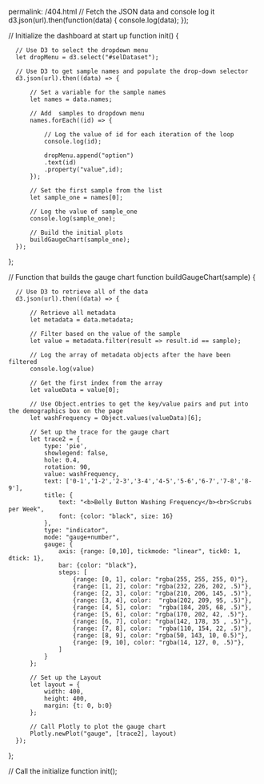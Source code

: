 permalink: /404.html
// Fetch the JSON data and console log it
d3.json(url).then(function(data) {
  console.log(data);
});
  
  // Initialize the dashboard at start up 
  function init() {
  
      // Use D3 to select the dropdown menu
      let dropMenu = d3.select("#selDataset");
  
      // Use D3 to get sample names and populate the drop-down selector
      d3.json(url).then((data) => {
          
          // Set a variable for the sample names
          let names = data.names;
  
          // Add  samples to dropdown menu
          names.forEach((id) => {
  
              // Log the value of id for each iteration of the loop
              console.log(id);
  
              dropMenu.append("option")
              .text(id)
              .property("value",id);
          });
  
          // Set the first sample from the list
          let sample_one = names[0];
  
          // Log the value of sample_one
          console.log(sample_one);
  
          // Build the initial plots
          buildGaugeChart(sample_one);
      });
  };
  
  // Function that builds the gauge chart
  function buildGaugeChart(sample) {
  
      // Use D3 to retrieve all of the data
      d3.json(url).then((data) => {
  
          // Retrieve all metadata
          let metadata = data.metadata;
  
          // Filter based on the value of the sample
          let value = metadata.filter(result => result.id == sample);
  
          // Log the array of metadata objects after the have been filtered
          console.log(value)
  
          // Get the first index from the array
          let valueData = value[0];
  
          // Use Object.entries to get the key/value pairs and put into the demographics box on the page
          let washFrequency = Object.values(valueData)[6];
          
          // Set up the trace for the gauge chart
          let trace2 = {
              type: 'pie',
              showlegend: false,
              hole: 0.4,
              rotation: 90,
              value: washFrequency,
              text: ['0-1','1-2','2-3','3-4','4-5','5-6','6-7','7-8','8-9'],
              title: {
                  text: "<b>Belly Button Washing Frequency</b><br>Scrubs per Week",
                  font: {color: "black", size: 16}
              },
              type: "indicator",
              mode: "gauge+number",
              gauge: {
                  axis: {range: [0,10], tickmode: "linear", tick0: 1, dtick: 1},
                  bar: {color: "black"},
                  steps: [
                      {range: [0, 1], color: "rgba(255, 255, 255, 0)"},
                      {range: [1, 2], color: "rgba(232, 226, 202, .5)"},
                      {range: [2, 3], color: "rgba(210, 206, 145, .5)"},
                      {range: [3, 4], color:  "rgba(202, 209, 95, .5)"},
                      {range: [4, 5], color:  "rgba(184, 205, 68, .5)"},
                      {range: [5, 6], color: "rgba(170, 202, 42, .5)"},
                      {range: [6, 7], color: "rgba(142, 178, 35 , .5)"},
                      {range: [7, 8], color:  "rgba(110, 154, 22, .5)"},
                      {range: [8, 9], color: "rgba(50, 143, 10, 0.5)"},
                      {range: [9, 10], color: "rgba(14, 127, 0, .5)"},
                  ]
              } 
          };
  
          // Set up the Layout
          let layout = {
              width: 400, 
              height: 400,
              margin: {t: 0, b:0}
          };
  
          // Call Plotly to plot the gauge chart
          Plotly.newPlot("gauge", [trace2], layout)
      });
  };
  
  // Call the initialize function
  init();
  
